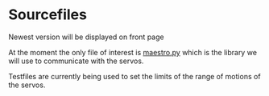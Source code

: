 # Sourcefiles

Newest version will be displayed on front page

At the moment the only file of interest is [maestro.py](maestro.py) which is the library we will use to communicate with the servos.

Testfiles are currently being used to set the limits of the range of motions of the servos.
